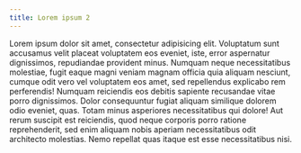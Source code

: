 ```yaml
---
title: Lorem ipsum 2
---
```

Lorem ipsum dolor sit amet, consectetur adipisicing elit. Voluptatum sunt accusamus velit placeat voluptatem eos eveniet, iste, error aspernatur dignissimos, repudiandae provident minus.<wiecej> Numquam neque necessitatibus molestiae, fugit eaque magni veniam magnam officia quia aliquam nesciunt, cumque odit vero vel voluptatem eos amet, sed repellendus explicabo rem perferendis! Numquam reiciendis eos debitis sapiente recusandae vitae porro dignissimos. Dolor consequuntur fugiat aliquam similique dolorem odio eveniet, quas. Totam minus asperiores necessitatibus qui dolore! Aut rerum suscipit est reiciendis, quod neque corporis porro ratione reprehenderit, sed enim aliquam nobis aperiam necessitatibus odit architecto molestias. Nemo repellat quas itaque est esse necessitatibus nisi.